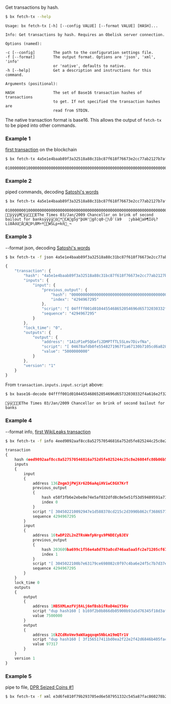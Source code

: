 Get transactions by hash.
```sh
$ bx fetch-tx --help
```
```
Usage: bx fetch-tx [-h] [--config VALUE] [--format VALUE] [HASH]...      

Info: Get transactions by hash. Requires an Obelisk server connection.   

Options (named):

-c [--config]        The path to the configuration settings file.        
-f [--format]        The output format. Options are 'json', 'xml', 'info'
                     or 'native', defaults to native.                    
-h [--help]          Get a description and instructions for this command.

Arguments (positional):

HASH                 The set of Base16 transaction hashes of transactions
                     to get. If not specified the transaction hashes are 
                     read from STDIN.
```
The native transaction format is base16. This allows the output of `fetch-tx` to be piped into other commands.
### Example 1
[first transaction](https://blockchain.info/tx/4a5e1e4baab89f3a32518a88c31bc87f618f76673e2cc77ab2127b7afdeda33b) on the blockchain
```sh
$ bx fetch-tx 4a5e1e4baab89f3a32518a88c31bc87f618f76673e2cc77ab2127b7afdeda33b
```
```
01000000010000000000000000000000000000000000000000000000000000000000000000ffffffff4d04ffff001d0104455468652054696d65732030332f4a616e2f32303039204368616e63656c6c6f72206f6e206272696e6b206f66207365636f6e64206261696c6f757420666f722062616e6b73ffffffff0100f2052a01000000434104678afdb0fe5548271967f1a67130b7105cd6a828e03909a67962e0ea1f61deb649f6bc3f4cef38c4f35504e51ec112de5c384df7ba0b8d578a4c702b6bf11d5fac00000000
```
### Example 2
piped commands, decoding [Satoshi's words](http://www.thetimes.co.uk/tto/business/industries/banking/article2160028.ece)
```sh
$ bx fetch-tx 4a5e1e4baab89f3a32518a88c31bc87f618f76673e2cc77ab2127b7afdeda33b | bx base16-decode
```
```
01000000010000000000000000000000000000000000000000000000000000000000000000ffffffff4d04ffff001d0104455468652054696d65732030332f4a616e2f32303039204368616e63656c6c6f72206f6e206272696e6b206f66207365636f6e64206261696c6f757420666f722062616e6b73ffffffff0100f2052a01000000434104678afdb0fe5548271967f1a67130b7105cd6a828e03909a67962e0ea1f61deb649f6bc3f4cef38c4f35504e51ec112de5c384df7ba0b8d578a4c702b6bf11d5fac00000000
ÿÿÿÿMÿÿEThe Times 03/Jan/2009 Chancellor on brink of second bailout for banksÿÿÿÿò*CAgŠý°þUH'gñ¦q0·\Ö¨(à9	¦ybàêaÞ¶Iö¼?Lï8ÄóUåÁÞ\8M÷ºWŠLp+kñ_¬
```
### Example 3
--format json, decoding [Satoshi's words](http://www.thetimes.co.uk/tto/business/industries/banking/article2160028.ece)
```sh
$ bx fetch-tx -f json 4a5e1e4baab89f3a32518a88c31bc87f618f76673e2cc77ab2127b7afdeda33b
```
```js
{
    "transaction": {
        "hash": "4a5e1e4baab89f3a32518a88c31bc87f618f76673e2cc77ab2127b7afdeda33b",
        "inputs": {
            "input": {
                "previous_output": {
                    "hash": "0000000000000000000000000000000000000000000000000000000000000000",
                    "index": "4294967295"
                },
                "script": "[ 04ffff001d0104455468652054696d65732030332f4a616e2f32303039204368616e63656c6c6f72206f6e206272696e6b206f66207365636f6e64206261696c6f757420666f722062616e6b73 ]",
                "sequence": "4294967295"
            }
        },
        "lock_time": "0",
        "outputs": {
            "output": {
                "address": "1A1zP1eP5QGefi2DMPTfTL5SLmv7DivfNa",
                "script": "[ 04678afdb0fe5548271967f1a67130b7105cd6a828e03909a67962e0ea1f61deb649f6bc3f4cef38c4f35504e51ec112de5c384df7ba0b8d578a4c702b6bf11d5f ] checksig",
                "value": "5000000000"
            }
        },
        "version": "1"
    }
}
```
From `transaction.inputs.input.script` above:
```sh
$ bx base16-decode 04ffff001d0104455468652054696d65732030332f4a616e2f32303039204368616e63656c6c6f72206f6e206272696e6b206f66207365636f6e64206261696c6f757420666f722062616e6b73 
```
```
ÿÿEThe Times 03/Jan/2009 Chancellor on brink of second bailout for banks
```
### Example 4
--format info, [first WikiLeaks transaction](https://blockchain.info/tx/4eed9092aaf8cc8a527570546816a752d5fe825244c25c8e26084fc80b06b588)
```sh
$ bx fetch-tx -f info 4eed9092aaf8cc8a527570546816a752d5fe825244c25c8e26084fc80b06b588
```
```js
transaction
{
    hash 4eed9092aaf8cc8a527570546816a752d5fe825244c25c8e26084fc80b06b588
    inputs
    {
        input
        {
            address 136Zngm3jPWjXr62D6aAqiHViwC8GX7KrT
            previous_output
            {
                hash e58f3fb6e2ebe8e74e5af032dfd8c8e5e51f53d59489591a71599a80bdca910d
                index 0
            }
            script "[ 304502210092947e1d588378cd215c2d3990b862cf368657741b5941c3cadf87a46b5a211d02205ef4ba2c1f35886e4272250a2abec2d1f2f21d5c581bf3eb5fc27b5be332660701 ] [ 04aefca2b53d176aa22f730a5497eb32011e15387c63a75780efeb21e981e9728033808732a321b48a8e0e2a5f9c1efb745dd41e9c92c6260daad567544b122446 ]"
            sequence 4294967295
        }
        input
        {
            address 16twDP2ZL2nZTRsWmfpNrgs9PNDECyBJEV
            previous_output
            {
                hash 203609ba699c1f56e4a8d793a8cd746aa5aa5fc2e71205cf67a94487b45bafa9
                index 1
            }
            script "[ 3045022100b7e63179ce698082c0f97c4ba6e24f5c7b7d37e5098c1b46674d03ef17a68b8d022008ebc699df19f11a11e76320719d7c139bb10ce9aa255f674a44b95f54053d9d01 ] [ 04c8f5fbadfe4534eaa3e2ec49dd797aaa43cb13d669dbd6ab769ea45a5ebcdacc6aee8e0e75fec2cb7fa088e16ead1a979f394b5af9e0d2998b6dc5bb6c41b005 ]"
            sequence 4294967295
        }
    }
    lock_time 0
    outputs
    {
        output
        {
            address 1HB5XMLmzFVj8ALj6mfBsbifRoD4miY36v
            script "dup hash160 [ b169f2b0b866db05900b93a5d76345f18d3afb24 ] equalverify checksig"
            value 7500000
        }
        output
        {
            address 16kZCdRoVmv9aWXagqxqm5NbLm19mQTr1V
            script "dup hash160 [ 3f156517411bd0ea2f22e2f42d6846b405facb27 ] equalverify checksig"
            value 97317
        }
    }
    version 1
}
```
### Example 5
pipe to file, [DPR Seized Coins #1](https://blockchain.info/tx/e3d6fe810f79b293705ed6e587951332c545a87fac860278b2ad4447106bb789) 
```sh
$ bx fetch-tx -f xml e3d6fe810f79b293705ed6e587951332c545a87fac860278b2ad4447106bb789 > dpr1.xml
```